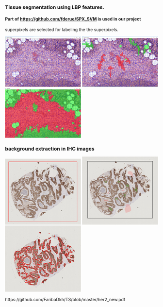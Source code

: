 ### Tissue segmentation using LBP features.
#### Part of https://github.com/fderue/SPX_SVM is used in our project
superpixels are selected for labeling the the superpixels.
<p float="center">
  <img src=https://github.com/FaribaDkh/TS/blob/master/SLICImage.PNG width="250" />
  <img src=https://github.com/FaribaDkh/TS/blob/master/sampling.PNG width="250" /> 
  <img src=https://github.com/FaribaDkh/TS/blob/master/SVMClassification.PNG width="250" />
</p>


### background extraction in IHC images

<p float="center">
  <img src=https://github.com/FaribaDkh/TS/blob/master/ts1.PNG width="250" />
  <img src=https://github.com/FaribaDkh/TS/blob/master/tstrain.PNG width="250" /> 
  <img src=https://github.com/FaribaDkh/TS/blob/master/tsresult.PNG width="250" />
</p>
https://github.com/FaribaDkh/TS/blob/master/her2_new.pdf

